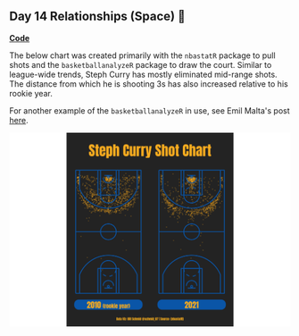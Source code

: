 ## Day 14 Relationships (Space) 🏀

[**Code**](https://github.com/schmid07/30-Day-Chart-Challenge/blob/main/code/14_space.r)

The below chart was created primarily with the `nbastatR` package to pull shots and the `basketballanalyzeR` package to draw the court. Similar to league-wide trends, Steph Curry has mostly eliminated mid-range shots. The distance from which he is shooting 3s has also increased relative to his rookie year.

For another example of the `basketballanalyzeR` in use, see Emil Malta's post [here](https://github.com/emilmalta/30daychartchallenge/blob/master/script/07_physical.R).

<p align = "center">
<img src = "curry.png" width = "900">
</p>